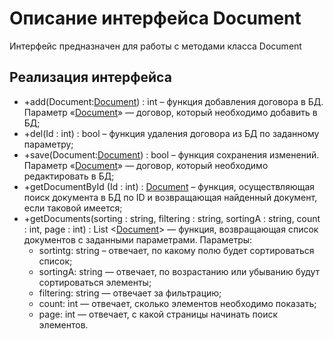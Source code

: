 # Описание интерфейса Document 
Интерфейс предназначен для работы с методами класса Document

## Реализация интерфейса 
* +add(Document:[Document](https://github.com/AlinaYuryeva/RoomRental/blob/master/docs/Document.md "объект класса Document")) : int – функция добавления договора в БД. Параметр «[Document](https://github.com/AlinaYuryeva/RoomRental/blob/master/docs/Document.md "объект класса Document")» — договор, который необходимо добавить в БД;
* +del(Id : int) : bool – функция удаления договора из БД по заданному параметру;
* +save(Document:[Document](https://github.com/AlinaYuryeva/RoomRental/blob/master/docs/Document.md "объект класса Document")) : bool – функция сохранения изменений. Параметр «[Document](https://github.com/AlinaYuryeva/RoomRental/blob/master/docs/Document.md "объект класса Document")» — договор, который необходимо редактировать в БД;
* +getDocumentById (Id : int) : [Document](https://github.com/AlinaYuryeva/RoomRental/blob/master/docs/Document.md "объект класса Document") – функция, осуществляющая поиск документа в БД по ID и возвращающая найденный документ, если таковой имеется;
* +getDocuments(sorting : string, filtering : string, sortingA : string, count : int, page : int) : List <[Document](https://github.com/AlinaYuryeva/RoomRental/blob/master/docs/Document.md "объект класса Document")> — функция, возвращающая список документов с заданными параметрами. 
Параметры: 
  * sortintg: string – отвечает, по какому полю будет сортироваться список;
  * sortingA: string — отвечает, по возрастанию или убыванию будут сортироваться элементы;
  * filtering: string — отвечает за фильтрацию;
  * count: int — отвечает, сколько элементов необходимо показать;
  * page: int — отвечает, с какой страницы начинать поиск элементов.
